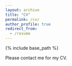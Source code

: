```yaml
---
layout: archive
title: "CV"
permalink: /cv/
author_profile: true
redirect_from:
  - /resume
---
```


{% include base_path %}

Please contact me for my CV.
